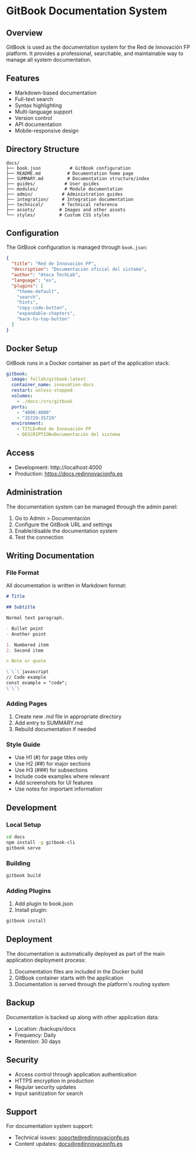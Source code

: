 # GitBook Documentation System

## Overview
GitBook is used as the documentation system for the Red de Innovación FP platform. It provides a professional, searchable, and maintainable way to manage all system documentation.

## Features
- Markdown-based documentation
- Full-text search
- Syntax highlighting
- Multi-language support
- Version control
- API documentation
- Mobile-responsive design

## Directory Structure
```
docs/
├── book.json           # GitBook configuration
├── README.md          # Documentation home page
├── SUMMARY.md         # Documentation structure/index
├── guides/           # User guides
├── modules/          # Module documentation
├── admin/           # Administration guides
├── integration/     # Integration documentation
├── technical/       # Technical reference
├── assets/         # Images and other assets
└── styles/         # Custom CSS styles
```

## Configuration
The GitBook configuration is managed through `book.json`:

```json
{
  "title": "Red de Innovación FP",
  "description": "Documentación oficial del sistema",
  "author": "Ateca TechLab",
  "language": "es",
  "plugins": [
    "theme-default",
    "search",
    "hints",
    "copy-code-button",
    "expandable-chapters",
    "back-to-top-button"
  ]
}
```

## Docker Setup
GitBook runs in a Docker container as part of the application stack:

```yaml
gitbook:
  image: fellah/gitbook:latest
  container_name: innovation-docs
  restart: unless-stopped
  volumes:
    - ./docs:/srv/gitbook
  ports:
    - "4000:4000"
    - "35729:35729"
  environment:
    - TITLE=Red de Innovación FP
    - DESCRIPTION=Documentación del sistema
```

## Access
- Development: http://localhost:4000
- Production: https://docs.redinnovacionfp.es

## Administration
The documentation system can be managed through the admin panel:
1. Go to Admin > Documentación
2. Configure the GitBook URL and settings
3. Enable/disable the documentation system
4. Test the connection

## Writing Documentation

### File Format
All documentation is written in Markdown format:

```markdown
# Title

## Subtitle

Normal text paragraph.

- Bullet point
- Another point

1. Numbered item
2. Second item

> Note or quote

\`\`\`javascript
// Code example
const example = "code";
\`\`\`
```

### Adding Pages
1. Create new .md file in appropriate directory
2. Add entry to SUMMARY.md
3. Rebuild documentation if needed

### Style Guide
- Use H1 (#) for page titles only
- Use H2 (##) for major sections
- Use H3 (###) for subsections
- Include code examples where relevant
- Add screenshots for UI features
- Use notes for important information

## Development

### Local Setup
```bash
cd docs
npm install -g gitbook-cli
gitbook serve
```

### Building
```bash
gitbook build
```

### Adding Plugins
1. Add plugin to book.json
2. Install plugin:
```bash
gitbook install
```

## Deployment
The documentation is automatically deployed as part of the main application deployment process:

1. Documentation files are included in the Docker build
2. GitBook container starts with the application
3. Documentation is served through the platform's routing system

## Backup
Documentation is backed up along with other application data:
- Location: /backups/docs
- Frequency: Daily
- Retention: 30 days

## Security
- Access control through application authentication
- HTTPS encryption in production
- Regular security updates
- Input sanitization for search

## Support
For documentation system support:
- Technical issues: soporte@redinnovacionfp.es
- Content updates: docs@redinnovacionfp.es